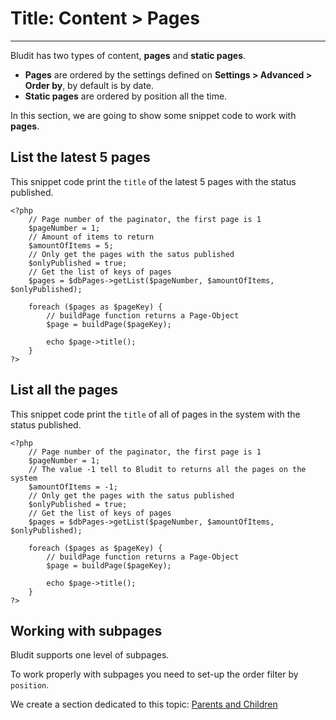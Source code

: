 # Title: Content > Pages
<!-- Position: 3 -->
---
Bludit has two types of content, **pages** and **static pages**.

- **Pages** are ordered by the settings defined on **Settings > Advanced > Order by**, by default is by date.
- **Static pages** are ordered by position all the time.

In this section, we are going to show some snippet code to work with **pages**.

## List the latest 5 pages
This snippet code print the `title` of the latest 5 pages with the status published.

```
<?php
	// Page number of the paginator, the first page is 1
	$pageNumber = 1;
	// Amount of items to return
	$amountOfItems = 5;
	// Only get the pages with the satus published
	$onlyPublished = true;
	// Get the list of keys of pages
	$pages = $dbPages->getList($pageNumber, $amountOfItems, $onlyPublished);

	foreach ($pages as $pageKey) {
		// buildPage function returns a Page-Object
		$page = buildPage($pageKey);

		echo $page->title();
	}
?>
```

## List all the pages
This snippet code print the `title` of all of pages in the system with the status published.

```
<?php
	// Page number of the paginator, the first page is 1
	$pageNumber = 1;
	// The value -1 tell to Bludit to returns all the pages on the system
	$amountOfItems = -1;
	// Only get the pages with the satus published
	$onlyPublished = true;
	// Get the list of keys of pages
	$pages = $dbPages->getList($pageNumber, $amountOfItems, $onlyPublished);

	foreach ($pages as $pageKey) {
		// buildPage function returns a Page-Object
		$page = buildPage($pageKey);

		echo $page->title();
	}
?>
```

## Working with subpages
Bludit supports one level of subpages.

To work properly with subpages you need to set-up the order filter by `position`.

We create a section dedicated to this topic: [Parents and Children](https://docs.bludit.com/en/developers/parents-and-children)

